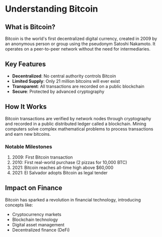 # Understanding Bitcoin

## What is Bitcoin?

Bitcoin is the world's first decentralized digital currency, created in 2009 by an anonymous person or group using the pseudonym Satoshi Nakamoto. It operates on a peer-to-peer network without the need for intermediaries.

## Key Features

-   **Decentralized**: No central authority controls Bitcoin
-   **Limited Supply**: Only 21 million bitcoins will ever exist
-   **Transparent**: All transactions are recorded on a public blockchain
-   **Secure**: Protected by advanced cryptography

## How It Works

Bitcoin transactions are verified by network nodes through cryptography and recorded in a public distributed ledger called a blockchain. Mining computers solve complex mathematical problems to process transactions and earn new bitcoins.

### Notable Milestones

1. 2009: First Bitcoin transaction
2. 2010: First real-world purchase (2 pizzas for 10,000 BTC)
3. 2021: Bitcoin reaches all-time high above $60,000
4. 2021: El Salvador adopts Bitcoin as legal tender

## Impact on Finance

Bitcoin has sparked a revolution in financial technology, introducing concepts like:

-   Cryptocurrency markets
-   Blockchain technology
-   Digital asset management
-   Decentralized finance (DeFi)

